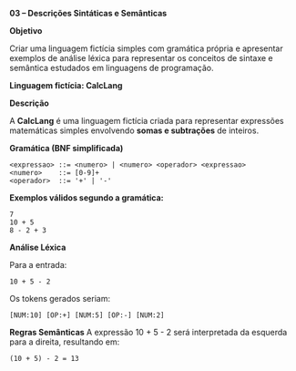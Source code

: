 **03 – Descrições Sintáticas e Semânticas**

**Objetivo**

Criar uma linguagem fictícia simples com gramática própria e apresentar exemplos de análise léxica para representar os conceitos de sintaxe e semântica estudados em linguagens de programação.


**Linguagem fictícia: **CalcLang****

**Descrição**

A **CalcLang** é uma linguagem fictícia criada para representar expressões matemáticas simples envolvendo **somas e subtrações** de inteiros.


**Gramática (BNF simplificada)**

```bnf
<expressao> ::= <numero> | <numero> <operador> <expressao>
<numero>    ::= [0-9]+
<operador>  ::= '+' | '-'
```

**Exemplos válidos segundo a gramática:**
```
7
10 + 5
8 - 2 + 3
```

**Análise Léxica**

Para a entrada:

```
10 + 5 - 2
```

Os tokens gerados seriam:

```
[NUM:10] [OP:+] [NUM:5] [OP:-] [NUM:2]
```

**Regras Semânticas**
A expressão 10 + 5 - 2 será interpretada da esquerda para a direita, resultando em:

```
(10 + 5) - 2 = 13
```
